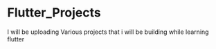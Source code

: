 # Flutter_Projects

I will be uploading Various projects that i will be building while learning flutter
